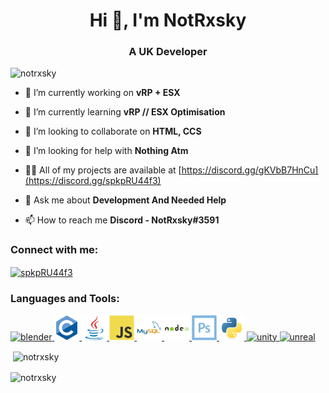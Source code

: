 <h1 align="center">Hi 👋, I'm NotRxsky</h1>
<h3 align="center">A UK Developer</h3>

<p align="left"> <img src="https://komarev.com/ghpvc/?username=notrxsky&label=Profile%20views&color=0e75b6&style=flat" alt="notrxsky" /> </p>

- 🔭 I’m currently working on **vRP + ESX**

- 🌱 I’m currently learning **vRP // ESX Optimisation**

- 👯 I’m looking to collaborate on **HTML, CCS**

- 🤝 I’m looking for help with **Nothing Atm**

- 👨‍💻 All of my projects are available at [https://discord.gg/gKVbB7HnCu](https://discord.gg/spkpRU44f3)

- 💬 Ask me about **Development And Needed Help**

- 📫 How to reach me **Discord - NotRxsky#3591**

<h3 align="left">Connect with me:</h3>
<p align="left">
<a href="https://discord.gg/spkpRU44f3" target="blank"><img align="center" src="https://raw.githubusercontent.com/rahuldkjain/github-profile-readme-generator/master/src/images/icons/Social/discord.svg" alt="spkpRU44f3" height="30" width="40" /></a>
</p>

<h3 align="left">Languages and Tools:</h3>
<p align="left"> <a href="https://www.blender.org/" target="_blank"> <img src="https://download.blender.org/branding/community/blender_community_badge_white.svg" alt="blender" width="40" height="40"/> </a> <a href="https://www.cprogramming.com/" target="_blank"> <img src="https://raw.githubusercontent.com/devicons/devicon/master/icons/c/c-original.svg" alt="c" width="40" height="40"/> </a> <a href="https://www.java.com" target="_blank"> <img src="https://raw.githubusercontent.com/devicons/devicon/master/icons/java/java-original.svg" alt="java" width="40" height="40"/> </a> <a href="https://developer.mozilla.org/en-US/docs/Web/JavaScript" target="_blank"> <img src="https://raw.githubusercontent.com/devicons/devicon/master/icons/javascript/javascript-original.svg" alt="javascript" width="40" height="40"/> </a> <a href="https://www.mysql.com/" target="_blank"> <img src="https://raw.githubusercontent.com/devicons/devicon/master/icons/mysql/mysql-original-wordmark.svg" alt="mysql" width="40" height="40"/> </a> <a href="https://nodejs.org" target="_blank"> <img src="https://raw.githubusercontent.com/devicons/devicon/master/icons/nodejs/nodejs-original-wordmark.svg" alt="nodejs" width="40" height="40"/> </a> <a href="https://www.photoshop.com/en" target="_blank"> <img src="https://raw.githubusercontent.com/devicons/devicon/master/icons/photoshop/photoshop-line.svg" alt="photoshop" width="40" height="40"/> </a> <a href="https://www.python.org" target="_blank"> <img src="https://raw.githubusercontent.com/devicons/devicon/master/icons/python/python-original.svg" alt="python" width="40" height="40"/> </a> <a href="https://unity.com/" target="_blank"> <img src="https://www.vectorlogo.zone/logos/unity3d/unity3d-icon.svg" alt="unity" width="40" height="40"/> </a> <a href="https://unrealengine.com/" target="_blank"> <img src="https://raw.githubusercontent.com/kenangundogan/fontisto/036b7eca71aab1bef8e6a0518f7329f13ed62f6b/icons/svg/brand/unreal-engine.svg" alt="unreal" width="40" height="40"/> </a> </p>

<p>&nbsp;<img align="center" src="https://github-readme-stats.vercel.app/api?username=notrxsky&show_icons=true&locale=en" alt="notrxsky" /></p>

<p><img align="center" src="https://github-readme-streak-stats.herokuapp.com/?user=notrxsky&" alt="notrxsky" /></p>
